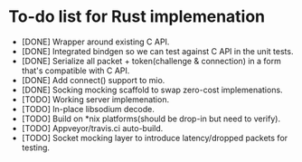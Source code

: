 # To-do list for Rust implemenation
- [DONE] Wrapper around existing C API.
- [DONE] Integrated bindgen so we can test against C API in the unit tests.
- [DONE] Serialize all packet + token(challenge & connection) in a form that's compatible with C API.
- [DONE] Add connect() support to mio.
- [DONE] Socking mocking scaffold to swap zero-cost implemenations.
- [TODO] Working server implemenation.
- [TODO] In-place libsodium decode.
- [TODO] Build on *nix platforms(should be drop-in but need to verify).
- [TODO] Appveyor/travis.ci auto-build.
- [TODO] Socket mocking layer to introduce latency/dropped packets for testing.
